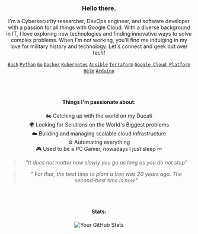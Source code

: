 
<h3 align="center"> Hello there. </h3>

<p align="center">
  I'm a Cybersecurity researcher, DevOps engineer, and software developer with a passion for all things with Google Cloud. With a diverse background in IT, I love exploring new technologies and finding innovative ways to solve complex problems. When I'm not working, you'll find me indulging in my love for military history and technology. Let's connect and geek out over tech!
</p>

<p align="center">
  <code><a href="https://www.gnu.org/software/bash/" target="_blank">Bash</a></code>
  <code><a href="https://www.python.org/" target="_blank">Python</a></code>
  <code><a href="https://go.dev/" target="_blank">Go</a></code>
  <code><a href="https://www.docker.com/" target="_blank">Docker</a></code>
  <code><a href="https://kubernetes.io/" target="_blank">Kubernetes</a></code>
  <code><a href="https://www.ansible.com/" target="_blank">Ansible</a></code>
  <code><a href="https://www.terraform.io/" target="_blank">Terraform</a></code>
  <code><a href="https://cloud.google.com/" target="_blank">Google Cloud Platform</a></code>
  <code><a href="https://helm.sh/" target="_blank">Helm</a></code>
  <code><a href="https://www.arduino.cc/" target="_blank">Arduino</a></code>
</p>

<br>

<br>

<h4 align="center">Things I'm passionate about:</h4>
<p align="center">
  🏍️ Catching up with the world on my Ducati <br>
  🌍 Looking for Solutions on the World's Biggest problems <br>
  ☁️ Building and managing scalable cloud infrastructure <br>
  ⚙️ Automating everything <br>
  🎮 Used to be a PC Gamer, nowadays I just sleep 💤<br>
  <blockquote align="center"><i>"It does not matter how slowly you go as long as you do not stop"</i></blockquote>
  <blockquote align="center"><i>" For that, the best time to plant a tree was 20 years ago. The second-best time is now."</i></blockquote>

</p>

<br>


<br>

<h4 align="center">Stats:</h4>
<p align="center">
  <img src="https://github-readme-stats.vercel.app/api?username=cunfuu&show_icons=true&theme=dark" alt="Your GitHub Stats">
</p>

<br>

